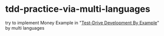 # tdd-practice-via-multi-languages
try to implement Money Example in "[Test-Drive Development By Example](https://www.amazon.co.jp/dp/B077D2L69C)" by multi languages
